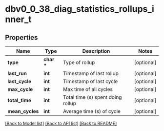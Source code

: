 # dbv0_0_38_diag_statistics_rollups_inner_t

## Properties
Name | Type | Description | Notes
------------ | ------------- | ------------- | -------------
**type** | **char \*** | Type of rollup | [optional] 
**last_run** | **int** | Timestamp of last rollup | [optional] 
**last_cycle** | **int** | Timestamp of last cycle | [optional] 
**max_cycle** | **int** | Max time of all cycles | [optional] 
**total_time** | **int** | Total time (s) spent doing rollup | [optional] 
**mean_cycles** | **int** | Average time (s) of cycle | [optional] 

[[Back to Model list]](../README.md#documentation-for-models) [[Back to API list]](../README.md#documentation-for-api-endpoints) [[Back to README]](../README.md)


